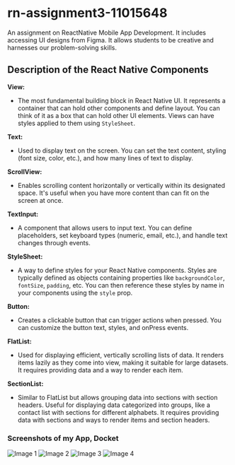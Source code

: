 # rn-assignment3-11015648

An assignment on ReactNative Mobile App Development. 
It includes accessing UI designs from Figma. 
It allows students to be creative and harnesses our problem-solving skills. 

## Description of the React Native Components

**View:**

* The most fundamental building block in React Native UI. It represents a container that can hold other components and define layout. You can think of it as a box that can hold other UI elements. Views can have styles applied to them using `StyleSheet`.

**Text:**

* Used to display text on the screen. You can set the text content, styling (font size, color, etc.), and how many lines of text to display.

**ScrollView:**

* Enables scrolling content horizontally or vertically within its designated space. It's useful when you have more content than can fit on the screen at once.

**TextInput:**

* A component that allows users to input text. You can define placeholders, set keyboard types (numeric, email, etc.), and handle text changes through events.

**StyleSheet:**

* A way to define styles for your React Native components. Styles are typically defined as objects containing properties like `backgroundColor`, `fontSize`, `padding`, etc. You can then reference these styles by name in your components using the `style` prop.

**Button:**

* Creates a clickable button that can trigger actions when pressed. You can customize the button text, styles, and onPress events.

**FlatList:**

* Used for displaying efficient, vertically scrolling lists of data. It renders items lazily as they come into view, making it suitable for large datasets. It requires providing data and a way to render each item.

**SectionList:**

* Similar to FlatList but allows grouping data into sections with section headers. Useful for displaying data categorized into groups, like a contact list with sections for different alphabets. It requires providing data with sections and ways to render items and section headers. 

### Screenshots of my App, Docket

![Image 1](<Screenshot 1.png>)
![Image 2](<Screenshot 2.png>)
![Image 3](<Screenshot 3.png>)
![Image 4](<Screenshot 4.png>)